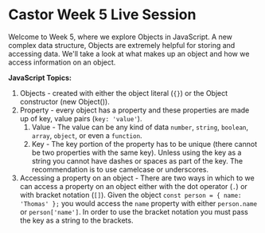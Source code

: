 # Castor Week 5 Live Session

Welcome to Week 5, where we explore Objects in JavaScript. A new complex data structure, Objects are extremely helpful for storing and accessing data. We'll take a look at what makes up an object and how we access information on an object.

**JavaScript Topics:**

1. Objects - created with either the object literal (`{}`) or the Object constructor (new Object()).
1. Property - every object has a property and these properties are made up of key, value pairs (`key: 'value'`).
    1. Value - The value can be any kind of data `number`, `string`, `boolean`, `array`, `object`, or even a `function`.
    1. Key - The key portion of the property has to be unique (there cannot be two properties with the same key). Unless using the key as a string you cannot have dashes or spaces as part of the key. The recommendation is to use camelcase or underscores.
1. Accessing a property on an object - There are two ways in which to we can access a property on an object either with the dot operator (`.`) or with bracket notation (`[]`). Given the object `const person = { name: 'Thomas' };` you would access the `name` property with either `person.name` or `person['name']`. In order to use the bracket notation you must pass the key as a string to the brackets.
